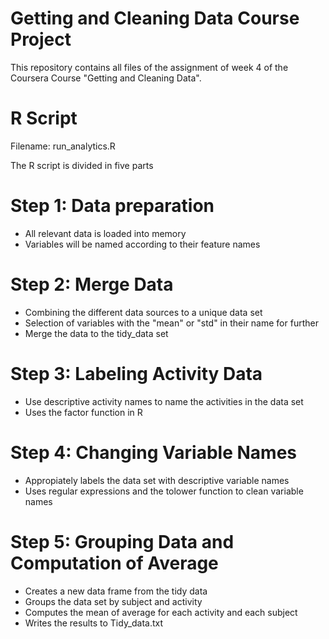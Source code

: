 # Getting and Cleaning Data Course Project
This repository contains all files of the assignment of week 4 of the Coursera Course "Getting and Cleaning Data".

# R Script
Filename: run_analytics.R

The R script is divided in five parts

# Step 1: Data preparation
* All relevant data is loaded into memory
* Variables will be named according to their feature names

# Step 2: Merge Data
* Combining the different data sources to a unique data set
* Selection of variables with the "mean" or "std" in their name for further
* Merge the data to the tidy_data set

# Step 3: Labeling Activity Data
* Use descriptive activity names to name the activities in the data set
* Uses the factor function in R 

# Step 4: Changing Variable Names
* Appropiately labels the data set with descriptive variable names
* Uses regular expressions and the tolower function to clean variable names

# Step 5: Grouping Data and Computation of Average
* Creates a new data frame from the tidy data
* Groups the data set by subject and activity
* Computes the mean of average for each activity and each subject
* Writes the results to Tidy_data.txt











 
